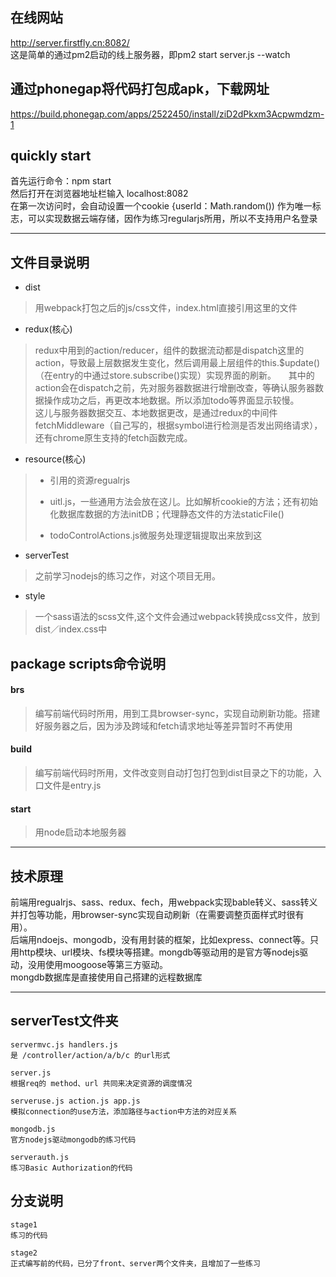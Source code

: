 ## 在线网站
http://server.firstfly.cn:8082/    
这是简单的通过pm2启动的线上服务器，即pm2 start server.js --watch    

## 通过phonegap将代码打包成apk，下载网址
https://build.phonegap.com/apps/2522450/install/ziD2dPkxm3Acpwmdzm-1

## quickly start
首先运行命令：npm start    
然后打开在浏览器地址栏输入 localhost:8082    
在第一次访问时，会自动设置一个cookie {userId：Math.random()) 作为唯一标志，可以实现数据云端存储，因作为练习regularjs所用，所以不支持用户名登录    

<hr />

## 文件目录说明

- dist    
>用webpack打包之后的js/css文件，index.html直接引用这里的文件   

- redux(核心)
>redux中用到的action/reducer，组件的数据流动都是dispatch这里的action，导致最上层数据发生变化，然后调用最上层组件的this.$update()（在entry的中通过store.subscribe()实现）实现界面的刷新。    
>其中的action会在dispatch之前，先对服务器数据进行增删改查，等确认服务器数据操作成功之后，再更改本地数据。所以添加todo等界面显示较慢。    
>这儿与服务器数据交互、本地数据更改，是通过redux的中间件fetchMiddleware（自己写的，根据symbol进行检测是否发出网络请求），还有chrome原生支持的fetch函数完成。    

- resource(核心)
>- 引用的资源regualrjs    
>
>
>- uitl.js，一些通用方法会放在这儿。比如解析cookie的方法；还有初始化数据库数据的方法initDB；代理静态文件的方法staticFile()
>- todoControlActions.js微服务处理逻辑提取出来放到这

- serverTest
>之前学习nodejs的练习之作，对这个项目无用。

- style
>一个sass语法的scss文件,这个文件会通过webpack转换成css文件，放到dist／index.css中

## package scripts命令说明
#### brs 
>编写前端代码时所用，用到工具browser-sync，实现自动刷新功能。搭建好服务器之后，因为涉及跨域和fetch请求地址等差异暂时不再使用

#### build
>编写前端代码时所用，文件改变则自动打包打包到dist目录之下的功能，入口文件是entry.js

#### start
>用node启动本地服务器

<hr />

## 技术原理
前端用regualrjs、sass、redux、fech，用webpack实现bable转义、sass转义并打包等功能，用browser-sync实现自动刷新（在需要调整页面样式时很有用）。     
后端用ndoejs、mongodb，没有用封装的框架，比如express、connect等。只用http模块、url模块、fs模块等搭建。mongdb等驱动用的是官方等nodejs驱动，没用使用moogoose等第三方驱动。     
mongdb数据库是直接使用自己搭建的远程数据库
      

<hr />

## serverTest文件夹   

	servermvc.js handlers.js  
	是 /controller/action/a/b/c 的url形式   
	
	server.js    
	根据req的 method、url 共同来决定资源的调度情况    
	
	serveruse.js action.js app.js
	模拟connection的use方法，添加路径与action中方法的对应关系
	
	mongodb.js 
	官方nodejs驱动mongodb的练习代码
	
	serverauth.js
	练习Basic Authorization的代码

## 分支说明

	stage1 
	练习的代码
	
	stage2
	正式编写前的代码，已分了front、server两个文件夹，且增加了一些练习
